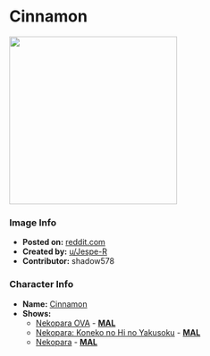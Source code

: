 # Cinnamon

<img src="https://raw.githubusercontent.com/shadow578/Project-Padoru/master/Padoru/U_Jespe-R/nekopara-cinnamon.png" height="300">

### Image Info
* **Posted on:**     [reddit.com](https://www.reddit.com/r/Padoru/comments/fpkt7y/daily_padoru_86_cinnamon_nekopara/)
* **Created by:**    [u/Jespe-R](https://github.com/shadow578/Project-Padoru/blob/master/table-of-contents/creators/uJespeR.md)
* **Contributor:**   shadow578

### Character Info
* **Name:**   [Cinnamon](https://myanimelist.net/character/151190)
* **Shows:**
  * [Nekopara OVA](https://github.com/shadow578/Project-Padoru/blob/master/table-of-contents/shows/NekoparaOVA.md) - [__MAL__](https://myanimelist.net/anime/34658/Nekopara_OVA)
  * [Nekopara: Koneko no Hi no Yakusoku](https://github.com/shadow578/Project-Padoru/blob/master/table-of-contents/shows/NekoparaKonekonoHinoYakusoku.md) - [__MAL__](https://myanimelist.net/anime/37983/Nekopara__Koneko_no_Hi_no_Yakusoku)
  * [Nekopara](https://github.com/shadow578/Project-Padoru/blob/master/table-of-contents/shows/Nekopara.md) - [__MAL__](https://myanimelist.net/anime/38924/Nekopara)


